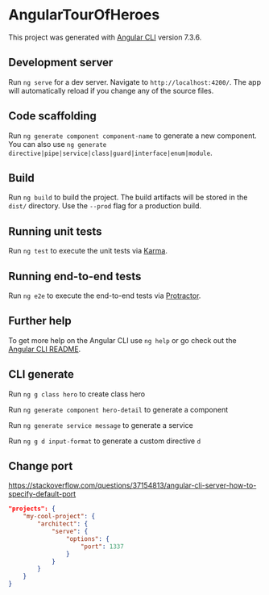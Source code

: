 # AngularTourOfHeroes

This project was generated with [Angular CLI](https://github.com/angular/angular-cli) version 7.3.6.

## Development server

Run `ng serve` for a dev server. Navigate to `http://localhost:4200/`. The app will automatically reload if you change any of the source files.

## Code scaffolding

Run `ng generate component component-name` to generate a new component. You can also use `ng generate directive|pipe|service|class|guard|interface|enum|module`.

## Build

Run `ng build` to build the project. The build artifacts will be stored in the `dist/` directory. Use the `--prod` flag for a production build.

## Running unit tests

Run `ng test` to execute the unit tests via [Karma](https://karma-runner.github.io).

## Running end-to-end tests

Run `ng e2e` to execute the end-to-end tests via [Protractor](http://www.protractortest.org/).

## Further help

To get more help on the Angular CLI use `ng help` or go check out the [Angular CLI README](https://github.com/angular/angular-cli/blob/master/README.md).

## CLI generate

Run `ng g class hero` to create class hero

Run `ng generate component hero-detail` to generate a component

Run `ng generate service message` to generate a service

Run `ng g d input-format` to generate a custom directive `d`

## Change port
https://stackoverflow.com/questions/37154813/angular-cli-server-how-to-specify-default-port
```json
"projects": {
    "my-cool-project": {
        "architect": {
            "serve": {
                "options": {
                    "port": 1337
                }
            }
        }
    }
}
``` 
